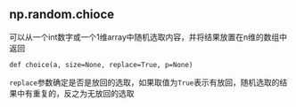 ## np.random.chioce      

可以从一个int数字或一个1维array中随机选取内容，并将结果放置在n维的数组中返回      

```
def choice(a, size=None, replace=True, p=None)
```    
`replace`参数确定是否是放回的选取，如果取值为`True`表示有放回，随机选取的结果中有重复的，反之为无放回的选取      
